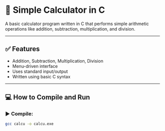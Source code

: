 # 🧮 Simple Calculator in C

A basic calculator program written in C that performs simple arithmetic operations like addition, subtraction, multiplication, and division.

---

## ✅ Features

- Addition, Subtraction, Multiplication, Division
- Menu-driven interface
- Uses standard input/output
- Written using basic C syntax

---

## 💻 How to Compile and Run

### ▶️ Compile:
```bash
gcc calcu -o calcu.exe

